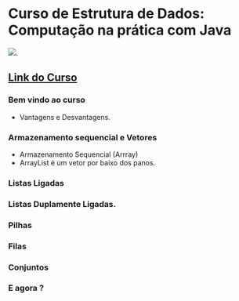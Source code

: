# Curso de Estrutura de Dados: Computação na prática com Java
![](https://www.alura.com.br/assets/api/share/curso-estrutura-de-dados.png).
## [Link do Curso](https://cursos.alura.com.br/course/estrutura-de-dados)

### Bem vindo ao curso
* Vantagens e Desvantagens.

### Armazenamento sequencial e Vetores
* Armazenamento Sequencial (Arrray)
* ArrayList é um vetor por baixo dos panos.

### Listas Ligadas

### Listas Duplamente Ligadas.

### Pilhas

### Filas

### Conjuntos

### E agora ?
